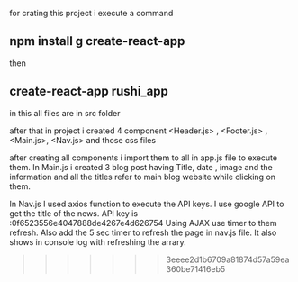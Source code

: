 
for crating this project i execute a command 
## npm install g create-react-app 

then 

## create-react-app rushi_app

in this all files are in src folder 

after that in project i created 4 component <Header.js> , <Footer.js> , <Main.js>, <Nav.js> and those css files

after creating all components i import them to all in app.js file to execute them.
In Main.js i created 3 blog post having Title, date , image and the information and all the titles refer to main blog website while clicking on them.

In Nav.js 
I used axios function to execute the API keys. 
I use google API to get the title of the news. 
API key is :0f6523556e4047888de4267e4d626754
Using AJAX use timer to them refresh.
Also add the 5 sec timer to refresh the page in nav.js file. 
It also shows in console log with refreshing the arrary.

>>>>>>> 3eeee2d1b6709a81874d57a59ea360be71416eb5
